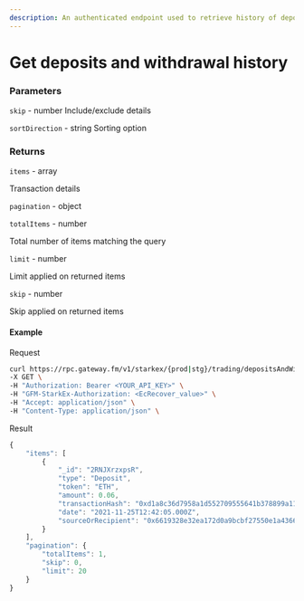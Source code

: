 ```yaml
---
description: An authenticated endpoint used to retrieve history of deposits and withdrawals
---
```

# Get deposits and withdrawal history

### **Parameters**
`skip` - number
Include/exclude details

`sortDirection` - string
Sorting option

### **Returns**

`items` - array

Transaction details

`pagination` - object

`totalItems` - number

Total number of items matching the query

`limit` - number

Limit applied on returned items

`skip` - number

Skip applied on returned items

#### **Example**

Request

```bash
curl https://rpc.gateway.fm/v1/starkex/{prod|stg}/trading/depositsAndWithdrawals?skip=0&sortDirection=DESC \
-X GET \
-H "Authorization: Bearer <YOUR_API_KEY>" \
-H "GFM-StarkEx-Authorization: <EcRecover_value>" \
-H "Accept: application/json" \
-H "Content-Type: application/json" \  
```


Result

```javascript
{
    "items": [
        {
            "_id": "2RNJXrzxpsR",
            "type": "Deposit",
            "token": "ETH",
            "amount": 0.06,
            "transactionHash": "0xd1a8c36d7958a1d552709555641b378899a1119bb8a8a2a5d9669e545cb63427",
            "date": "2021-11-25T12:42:05.000Z",
            "sourceOrRecipient": "0x6619328e32ea172d0a9bcbf27550e1a43663ec44"
        }
    ],
    "pagination": {
        "totalItems": 1,
        "skip": 0,
        "limit": 20
    }
}